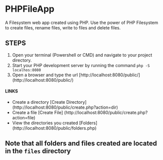 # PHPFileApp
A Filesystem web app created using PHP. Use the power of PHP Filesystem to create files, rename files, write to files and delete files.

## STEPS

1) Open your terminal (Powershell or CMD) and navigate to your project directory. 
2) Start your PHP development server by running the command `php -S localhos:8080`
3) Open a browser and type the url [http://localhost:8080/public/] (http://localhost:8080/public/)

#### LINKS

- Create a directory [Create Directory] (http://localhost:8080/public/create.php?action=dir)
- Create a file [Create File] (http://localhost:8080/public/create.php?action=file)
- View the directories you created [Folders] (http://localhost:8080/public/folders.php)


## Note that all folders and files created are located in the `files` directory
